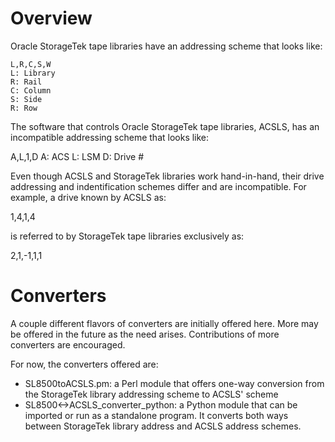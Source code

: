Overview
========

Oracle StorageTek tape libraries have an addressing scheme that looks like:

    L,R,C,S,W
    L: Library
    R: Rail
    C: Column
    S: Side
    R: Row

The software that controls Oracle StorageTek tape libraries, ACSLS, has an
incompatible addressing scheme that looks like:

   A,L,1,D
   A: ACS
   L: LSM
   D: Drive #

Even though ACSLS and StorageTek libraries work hand-in-hand, their drive
addressing and indentification schemes differ and are incompatible. For example,
a drive known by ACSLS as:

   1,4,1,4

is referred to by StorageTek tape libraries exclusively as:

   2,1,-1,1,1 

Converters
==========

A couple different flavors of converters are initially offered here. More may be
offered in the future as the need arises. Contributions of more converters are
encouraged.

For now, the converters offered are:

* SL8500toACSLS.pm: a Perl module that offers one-way conversion from the
StorageTek library addressing scheme to ACSLS' scheme
* SL8500<->ACSLS_converter_python: a Python module that can be imported or run as
a standalone program. It converts both ways between StorageTek library address
and ACSLS address schemes.
